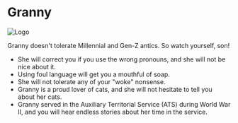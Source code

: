 # Granny

![Logo](https://i.imgur.com/dZY5tZC.png)

Granny doesn't tolerate Millennial and Gen-Z antics. So watch yourself, son!

- She will correct you if you use the wrong pronouns, and she will not be nice about it.
- Using foul language will get you a mouthful of soap.
- She will not tolerate any of your "woke" nonsense.
- Granny is a proud lover of cats, and she will not hesitate to tell you about her cats.
- Granny served in the Auxiliary Territorial Service (ATS) during World War II, and you will hear endless stories about her time in the service.
